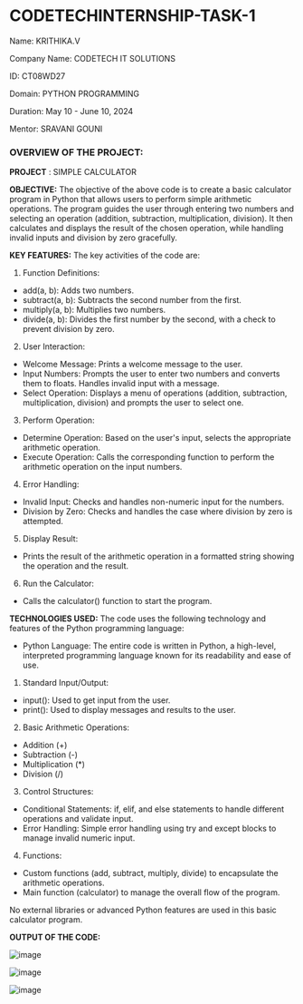 # CODETECHINTERNSHIP-TASK-1
Name: KRITHIKA.V

Company Name: CODETECH IT SOLUTIONS

ID: CT08WD27

Domain: PYTHON PROGRAMMING

Duration: May 10 - June 10, 2024

Mentor: SRAVANI GOUNI

### **OVERVIEW OF THE PROJECT:**

**PROJECT** :  SIMPLE CALCULATOR

**OBJECTIVE:**
The objective of the above code is to create a basic calculator program in Python that allows users to perform simple arithmetic operations. The program guides the user through entering two numbers and selecting an operation (addition, subtraction, multiplication, division). It then calculates and displays the result of the chosen operation, while handling invalid inputs and division by zero gracefully.

**KEY FEATURES:**
The key activities of the code are:

1. Function Definitions:

- add(a, b): Adds two numbers.
- subtract(a, b): Subtracts the second number from the first.
- multiply(a, b): Multiplies two numbers.
- divide(a, b): Divides the first number by the second, with a check to prevent division by zero.

2. User Interaction:

- Welcome Message: Prints a welcome message to the user.
- Input Numbers: Prompts the user to enter two numbers and converts them to floats. Handles invalid input with a message.
- Select Operation: Displays a menu of operations (addition, subtraction, multiplication, division) and prompts the user to select one.

3. Perform Operation:

- Determine Operation: Based on the user's input, selects the appropriate arithmetic operation.
- Execute Operation: Calls the corresponding function to perform the arithmetic operation on the input numbers.

4. Error Handling:

- Invalid Input: Checks and handles non-numeric input for the numbers.
- Division by Zero: Checks and handles the case where division by zero is attempted.

5. Display Result:

- Prints the result of the arithmetic operation in a formatted string showing the operation and the result.

6. Run the Calculator:

- Calls the calculator() function to start the program.

**TECHNOLOGIES USED:**
The code uses the following technology and features of the Python programming language:

- Python Language: The entire code is written in Python, a high-level, interpreted programming language known for its readability and ease of use.

1. Standard Input/Output:

- input(): Used to get input from the user.
- print(): Used to display messages and results to the user.

2. Basic Arithmetic Operations:

- Addition (+)
- Subtraction (-)
- Multiplication (*)
- Division (/)

3. Control Structures:

- Conditional Statements: if, elif, and else statements to handle different operations and validate input.
- Error Handling: Simple error handling using try and except blocks to manage invalid numeric input.

4. Functions:

- Custom functions (add, subtract, multiply, divide) to encapsulate the arithmetic operations.
- Main function (calculator) to manage the overall flow of the program.

No external libraries or advanced Python features are used in this basic calculator program.
 
**OUTPUT OF THE CODE:**

![image](https://github.com/KRITHIKA-V-2084/CODETECHINTERNSHIP-TASK-1/assets/111370502/6b055e16-9390-43d5-b5d9-b1adac0c9ae0)

![image](https://github.com/KRITHIKA-V-2084/CODETECHINTERNSHIP-TASK-1/assets/111370502/bae07145-c3d4-4d95-824b-5d912f388fd7)

![image](https://github.com/KRITHIKA-V-2084/CODETECHINTERNSHIP-TASK-1/assets/111370502/d25d4c6b-c8b4-48eb-9d61-cd7ba8872027)




